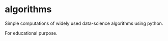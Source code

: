# algorithms

Simple computations of widely used data-science algorithms using python.

For educational purpose.
